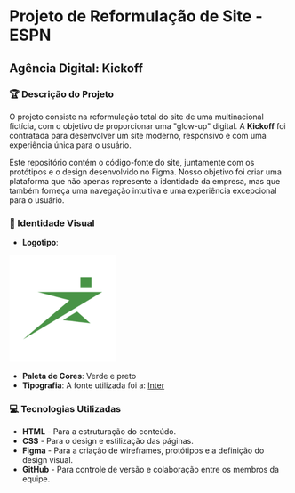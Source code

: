 # Projeto de Reformulação de Site - ESPN
## Agência Digital: **Kickoff**

### 🏆 Descrição do Projeto
O projeto consiste na reformulação total do site de uma multinacional fictícia, com o objetivo de proporcionar uma "glow-up" digital. A **Kickoff** foi contratada para desenvolver um site moderno, responsivo e com uma experiência única para o usuário.

Este repositório contém o código-fonte do site, juntamente com os protótipos e o design desenvolvido no Figma. Nosso objetivo foi criar uma plataforma que não apenas represente a identidade da empresa, mas que também forneça uma navegação intuitiva e uma experiência excepcional para o usuário.

### 🎨 Identidade Visual
- **Logotipo**:

![Logotipo ESPN](assets/img/android-chrome-192x192.png)
- **Paleta de Cores**: Verde e preto
- **Tipografia**: A fonte utilizada foi a: [Inter](https://fonts.google.com/specimen/Inter)

### 💻 Tecnologias Utilizadas
- **HTML** - Para a estruturação do conteúdo.
- **CSS** - Para o design e estilização das páginas.
- **Figma** - Para a criação de wireframes, protótipos e a definição do design visual.
- **GitHub** - Para controle de versão e colaboração entre os membros da equipe.